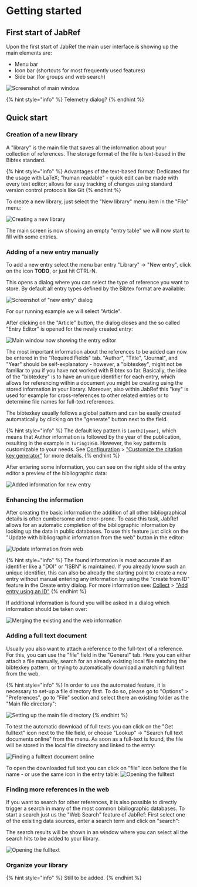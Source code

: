 # Getting started

## First start of JabRef

Upon the first start of JabRef the main user interface is showing up the main elements are:

- Menu bar
- Icon bar (shortcuts for most frequently used features)
- Side bar (for groups and web search)

![Screenshot of main window](.gitbook/assets/getting-started-main-screen.png)

{% hint style="info" %}
Telemetry dialog?
{% endhint %}

## Quick start

### Creation of a new library

A "library" is the main file that saves all the information about your collection of references. The storage format of the file is text-based in the Bibtex standard.

{% hint style="info" %}
Advantages of the text-based format: Dedicated for the usage with LaTeX; "human readable" - quick edit can be made with every text editor; allows for easy tracking of changes using standard version control protocols like Git
{% endhint %}

To create a new library, just select the "New library" menu item in the "File" menu:

![Creating a new library](.gitbook/assets/getting-started-new-library.png)

The main screen is now showing an empty "entry table" we will now start to fill with some entries.

### Adding of a new entry manually

To add a new entry select the menu bar entry "Library" -> "New entry", click on the icon **TODO**, or just hit CTRL-N.

This opens a dialog where you can select the type of reference you want to store. By default all entry types defined by the Bibtex format are available:

![Screenshot of "new entry" dialog](.gitbook/assets/getting-started-new-entry.png)

For our running example we will select "Article".

After clicking on the "Article" button, the dialog closes and the so called "Entry Editor" is opened for the newly created entry:

![Main window now showing the entry editor](.gitbook/assets/getting-started-entry-editor.png)

The most important information about the references to be added can now be entered in the "Required Fields" tab.
"Author", "Title", "Journal", and "Year" should be self-explanatory - however, a "bibtexkey", might not be familiar to you if you have not worked with Bibtex so far.
Basically, the idea of the "bibtexkey" is to have an unique identifier for each entry, which allows for referencing within a document you might be creating using the stored information in your library. Moreover, also within JabRef this "key" is used for example for cross-references to other related entries or to determine file names for full-text references.

The bibtexkey usually follows a global pattern and can be easily created automatically by clicking on the "generate" button next to the field.

{% hint style="info" %}
The default key pattern is `[auth][year]`, which means that Author information is followed by the year of the publication, resulting in the example in `Turing1950`. However, the key pattern is customizable to your needs. See [Configuration](https://docs.jabref.org/setup) > ["Customize the citation key generator"](https://docs.jabref.org/setup/bibtexkeypatterns) for more details.
{% endhint %}

After entering some information, you can see on the right side of the entry editor a preview of the bibliographic data:

![Added information for new entry](.gitbook/assets/getting-started-filled-entry-editor.png)

### Enhancing the information

After creating the basic information the addition of all other bibliographical details is often cumbersome and error-prone. To ease this task, JabRef allows for an automatic completion of the bibliographic information by looking up the data in public databases.
To use this feature just click on the "Update with bibliographic information from the web" button in the editor:

![Update information from web](.gitbook/assets/getting-started-entry-editor-update-from-web.png)

{% hint style="info" %}
The found information is most accurate if an identifier like a "DOI" or "ISBN" is maintained. If you already know such an unique identifier, this can also be already the starting point to create a new entry without manual entering any information by using the "create from ID" feature in the Create entry dialog. For more information see: [Collect](https://docs.jabref.org/collect) > ["Add entry using an ID"](https://docs.jabref.org/collect/add-entry-using-an-id)
{% endhint %}

If additional information is found you will be asked in a dialog which information should be taken over:

![Merging the existing and the web information](.gitbook/assets/getting-started-merge-entries.png)

### Adding a full text document

Usually you also want to attach a reference to the full-text of a reference. For this, you can use the "file" field in the "General" tab.
Here you can either attach a file manually, search for an already existing local file matching the bibtexkey pattern, or trying to automatically download a matching full text from the web.

{% hint style="info" %}
In order to use the automated feature, it is necessary to set-up a file directory first. To do so, please go to "Options" > "Preferences", go to "File" section and select there an existing folder as the "Main file directory":

![Setting up the main file directory](.gitbook/assets/getting-started-preferences.png)
{% endhint %}

To test the automatic download of full texts you can click on the "Get fulltext" icon next to the file field, or choose "Lookup" -> "Search full text documents online" from the menu. As soon as a full-text is found, the file will be stored in the local file directory and linked to the entry:

![Finding a fulltext document online](.gitbook/assets/getting-started-entry-editor-full-text.png)

To open the downloaded full text you can click on "file" icon before the file name - or use the same icon in the entry table:
![Opening the fulltext](.gitbook/assets/getting-started-open-fulltext.png)

### Finding more references in the web

If you want to search for other references, it is also possible to directly trigger a search in many of the most common bibliographic databases. To start a search just us the "Web Search" feature of JabRef:
First select one of the exisiting data sources, enter a search term and click on "search":

The search results will be shown in an window where you can select all the search hits to be added to your library.

![Opening the fulltext](.gitbook/assets/getting-started-import-from-web.png)

### Organize your library

{% hint style="info" %}
Still to be added.
{% endhint %}
